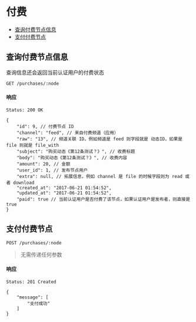 # 付费

- [查询付费节点信息](#查询付费节点信息)
- [支付付费节点](#支付付费节点)

## 查询付费节点信息

查询信息还会返回当前认证用户的付费状态

```
GET /purchases/:node
```

#### 响应

```
Status: 200 OK
```

```json5
{
    "id": 9, // 付费节点 ID
    "channel": "feed", // 来自付费频道（应用）
    "raw": "13", // 频道关联 ID，例如频道是 feed 则字段就是 动态ID，如果是 file 则就是 file_with
    "subject": "购买动态《第12条测试？》", // 收费标题
    "body": "购买动态《第12条测试？》", // 收费内容
    "amount": 20, // 金额
    "user_id": 1, // 发布节点用户
    "extra": null, // 拓展信息，例如 channel 是 file 的时候字段则为 read 或者 download
    "created_at": "2017-06-21 01:54:52",
    "updated_at": "2017-06-21 01:54:52",
    "paid": true // 当前认证用户是否付费了该节点，如果认证用户是发布者，则直接是 true
}
```

## 支付付费节点

```
POST /purchases/:node
```

> 无需传递任何参数

#### 响应

```
Status: 201 Created
```
```
{
    "message": [
        "支付成功"
    ]
}
```
